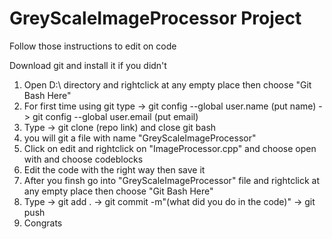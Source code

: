 <h1> GreyScaleImageProcessor Project </h1> 

Follow those instructions to edit on code

Download git and install it if you didn't

1) Open D:\ directory and rightclick at any empty place then choose "Git Bash Here"
2) For first time using git type -> git config --global user.name (put name) -> git config --global user.email (put email)
3) Type -> git clone (repo link) and close git bash
4) you will git a file with name "GreyScaleImageProcessor"
5) Click on edit and rightclick on "ImageProcessor.cpp" and choose open with and choose codeblocks
6) Edit the code with the right way then save it
7) After you finsh go into "GreyScaleImageProcessor" file and rightclick at any empty place then choose "Git Bash Here"
8) Type -> git add . ->  git commit -m"(what did you do in the code)" -> git push
9) Congrats
